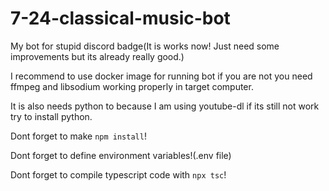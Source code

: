 # 7-24-classical-music-bot

My bot for stupid discord badge(It is works now! Just need some improvements but its already really good.)

I recommend to use docker image for running bot if you are not you need ffmpeg and libsodium working properly in target computer.

It is also needs python to because I am using youtube-dl if its still not work try to install python.

Dont forget to make `npm install`!

Dont forget to define environment variables!(.env file)

Dont forget to compile typescript code with `npx tsc`!
